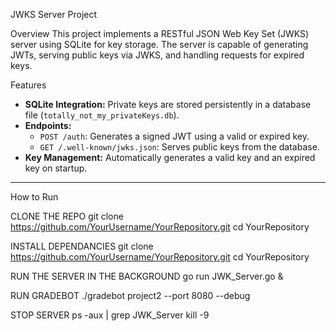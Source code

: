 JWKS Server Project

Overview
This project implements a RESTful JSON Web Key Set (JWKS) server using SQLite for key storage. The server is capable of generating JWTs, serving public keys via JWKS, and handling requests for expired keys.

Features
- **SQLite Integration:** Private keys are stored persistently in a database file (`totally_not_my_privateKeys.db`).
- **Endpoints:**
  - `POST /auth`: Generates a signed JWT using a valid or expired key.
  - `GET /.well-known/jwks.json`: Serves public keys from the database.
- **Key Management:** Automatically generates a valid key and an expired key on startup.

---
How to Run 

CLONE THE REPO
 git clone https://github.com/YourUsername/YourRepository.git
 cd YourRepository  

 INSTALL DEPENDANCIES 
  git clone https://github.com/YourUsername/YourRepository.git
 cd YourRepository

RUN THE SERVER IN THE BACKGROUND
go run JWK_Server.go & 

RUN GRADEBOT 
./gradebot project2 --port 8080 --debug

STOP SERVER 
ps -aux | grep JWK_Server
kill -9 <PID>



 


